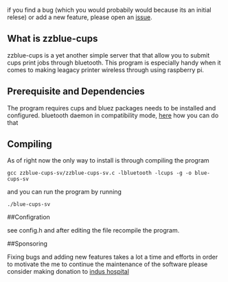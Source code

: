 if you find a bug (which you would probabily would because its
an initial relese) or add a new feature, please open an
[issue](https://github.com/zohaib2k2/zzblue-cups/issues).


## What is zzblue-cups ##

zzblue-cups is a yet another simple server that that allow you 
to submit cups print jobs through bluetooth. This program is especially handy
when it comes to making leagacy printer wireless through using raspberry pi.


## Prerequisite and Dependencies

The program requires cups and bluez packages needs to be installed and configured.
bluetooth daemon in compatibility mode, [here](https://raspberrypi.stackexchange.com/questions/41776/failed-to-connect-to-sdp-server-on-ffffff000000-no-such-file-or-directory)
how you can do that 



## Compiling

As of right now the only way to install is through compiling the program

```
gcc zzblue-cups-sv/zzblue-cups-sv.c -lbluetooth -lcups -g -o blue-cups-sv  
```

and you can run the program by running 

```
./blue-cups-sv
``` 

##Configration

see config.h and after editing the file recompile the program.

##Sponsoring

Fixing bugs and adding new features takes a lot a time and efforts 
in order to motivate the me to continue the maintenance of 
the software please consider making donation to
 [indus hospital](https://indushospital.org.pk/donate/)



